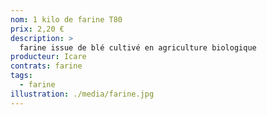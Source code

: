 ```yaml
---
nom: 1 kilo de farine T80
prix: 2,20 €
description: >
  farine issue de blé cultivé en agriculture biologique
producteur: Icare
contrats: farine
tags: 
  - farine
illustration: ./media/farine.jpg
---
```


